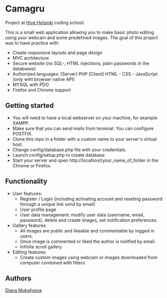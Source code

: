 # Camagru

Project at [Hive Helsinki](https://www.hive.fi/) coding school.

This is a small web application allowing you to make basic photo editing using your webcam and some predefined images. The goal of this project was to have practice with:

 * Create responsive layouts and page design
 * MVC architecture
 * Secure website (no SQL-, HTML injections, plain passwords in the databases)
 * Authorized languages:
    [Server] PHP
    [Client] HTML - CSS - JavaScript (only wiht browser native API)
 * MYSQL with PDO
 * Firefox and Chrome support

## Getting started

* You will need to have a local webserver on your machine, for example XAMPP.
* Make sure that you can send mails from terminal. You can configure POSTFIX.
* Clone this repo in a folder with a custom name to your server's virtual host.
* Change config/database.php file with your credentials.
* Launch config/setup.php to create database
* Start your server and open http://localhost/your_name_of_folder in the Chrome or Firefox.

## Functionality
* User features:
    * Register / Login (including activating account and reseting password through a unique link send by email)
    * User profile page
    * User data management: modify user data (username, email, password), delete and create images, set notification preferences.
* Gallery features:
    * All images are public and likeable and commentable by logged in users.
    * Once image is commented or liked the author is notified by email.
    * Infinite scroll gallery
* Editing features:
    * Create custom images using webcam or images downloaded from computer combined with filters

## Authors

[Diana Mukaliyeva](https://github.com/DianaMukaliyeva)
